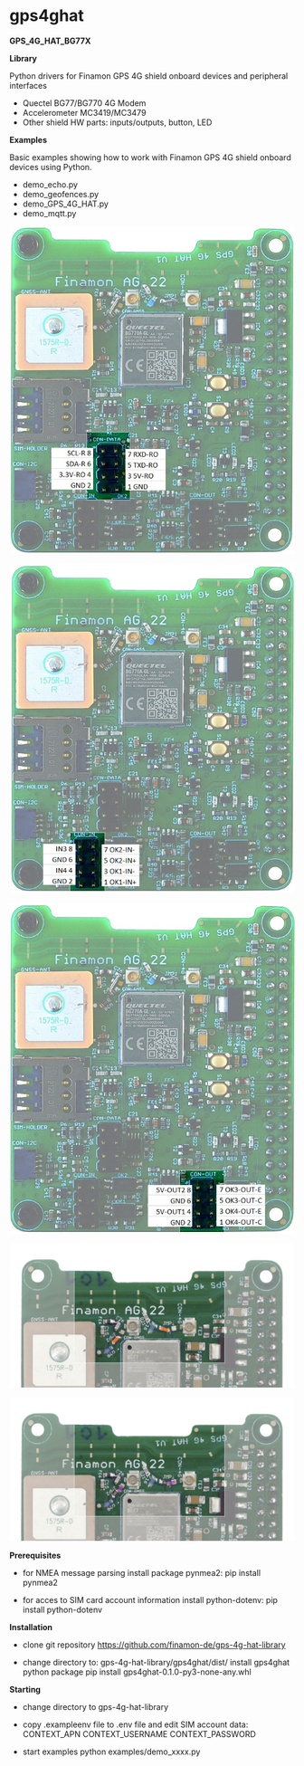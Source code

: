 # gps4ghat
**GPS_4G_HAT_BG77X** 

**Library**

Python drivers for Finamon GPS 4G shield onboard devices and peripheral interfaces
- Quectel BG77/BG770 4G Modem
- Accelerometer MC3419/MC3479
- Other shield HW parts: inputs/outputs, button, LED
  
**Examples**

Basic examples showing how to work with Finamon GPS 4G shield onboard devices using Python.
- demo_echo.py
- demo_geofences.py
- demo_GPS_4G_HAT.py
- demo_mqtt.py 

![CON_DATA_jpg](./res/GPS_4G_HAT_CON_DATA.jpg)

![CON_IN_jpg](./res/GPS_4G_HAT_CON_IN.jpg)

![CON_OUT_jpg](./res/GPS_4G_HAT_CON_OUT.jpg)

![CON_ANT_jpg](./res/GPS_4G_HAT_ANT_INTERN.jpg)

![CON_ANT_jpg](./res/GPS_4G_HAT_ANT_EXTERN.jpg)

**Prerequisites**
- for NMEA message parsing install package pynmea2:
  pip install pynmea2
  
- for acces to SIM card account information install python-dotenv:
  pip install python-dotenv

**Installation**  
- clone git repository https://github.com/finamon-de/gps-4g-hat-library

- change directory to: gps-4g-hat-library/gps4ghat/dist/
  install gps4ghat python package
  pip install gps4ghat-0.1.0-py3-none-any.whl

**Starting**  
- change directory to gps-4g-hat-library 

- copy .exampleenv file to .env file and edit SIM account data:
  CONTEXT_APN
  CONTEXT_USERNAME
  CONTEXT_PASSWORD
  
- start examples
  python examples/demo_xxxx.py


  
